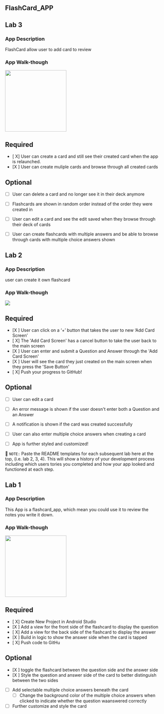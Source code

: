 ## FlashCard_APP

## Lab 3

### App Description
FlashCard allow user to add card to review 

### App Walk-though

<img src=http://g.recordit.co/TO0VowhYaV.gif width=200><br>


## Required
- [ X] User can create a card and still see their created card when the app is relaunched.
- [X ] User can create muliple cards and browse through all created cards

## Optional
- [ ] User can delete a card and no longer see it in their deck anymore
- [ ] Flashcards are shown in random order instead of the order they were created in
- [ ] User can edit a card and see the edit saved when they browse through their deck of cards
- [ ] User can create flashcards with multiple answers and be able to browse through cards with multiple choice answers shown


## Lab 2

### App Description
user can create it own flashcard

### App Walk-though

<img src="http://g.recordit.co/B68kU3Cysi.gif"><br>



## Required
- [X ] User can click on a ‘+’ button that takes the user to new ‘Add Card Screen’
- [ X] The 'Add Card Screen' has a cancel button to take the user back to the main screen
- [X ] User can enter and submit a Question and Answer through the 'Add Card Screen'
- [X ] User will see the card they just created on the main screen when they press the 'Save Button'
- [ X] Push your progress to GitHub!

## Optional
- [ ] User can edit a card
- [ ] An error message is shown if the user doesn't enter both a Question and an Answer
- [ ] A notification is shown if the card was created successfully
- [ ] User can also enter multiple choice answers when creating a card
- [ ] App is further styled and customized!








📝 `NOTE:` Paste the README templates for each subsequent lab here at the top, (i.e. lab 2, 3, 4). This will show a history of your development process including which users tories you completed and how your app looked and functioned at each step.

## Lab 1

### App Description
This App is a flashcard_app, which mean you could use it to review the notes you write it down.

### App Walk-though


<img src="http://g.recordit.co/5WynIeKqxT.gif" width=200><br>


## Required
- [ X] Create New Project in Android Studio
- [X ] Add a view for the front side of the flashcard to display the question
- [ X] Add a view for the back side of the flashcard to display the answer
- [X ] Build in logic to show the answer side when the card is tapped
- [ X] Push code to GitHu
## Optional
- [X ] toggle the flashcard between the question side and the answer side
- [X ] Style the question and answer side of the card to better distinguish between the two sides
- [ ] Add selectable multiple choice answers beneath the card
   - [ ] Change the background color of the multiple choice answers when clicked to indicate whether the question waanswered correctly
- [ ] Further customize and style the card
